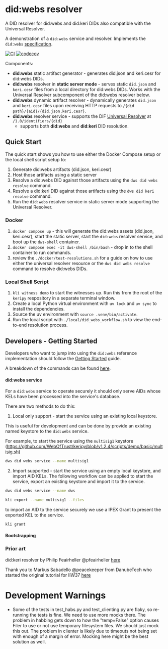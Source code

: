 # did:webs resolver 

A DID resolver for did:webs and did:keri DIDs also compatible with the Universal Resolver.

A demonstration of a `did:webs` service and resolver. Implements the
`did:webs` [specification](https://trustoverip.github.io/tswg-did-method-webs-specification/).

[![CI](https://github.com/GLEIF-IT/did-webs-resolver/actions/workflows/ci.yml/badge.svg)](https://github.com/GLEIF-IT/did-webs-resolver/actions/workflows/ci.yml)
[![codecov](https://codecov.io/gh/GLEIF-IT/did-webs-resolver/branch/main/graph/badge.svg?token=sUADtbanWC)](https://codecov.io/gh/GLEIF-IT/did-webs-resolver)

Components:
- **did:webs** static artifact generator - generates did.json and keri.cesr for did:webs DIDs.
- **did:webs** resolver in **static server mode** - serves static `did.json` and `keri.cesr` files from a local directory for did:webs DIDs. Works with the Universal Resolver subcomponent of the did:webs resolver below.
- **did:webs** dynamic artifact resolver - dynamically generates `did.json` and `keri.cesr` files upon receiving HTTP requests to `/{did path}/{aid}/{did.json,keri.cesr}`.
- **did:webs** resolver service - supports the DIF [Universal Resolver](https://dev.uniresolver.io/) at `/1.0/identifiers/{did}`
  - supports both **did:webs** and **did:keri** DID resolution. 

## Quick Start

The quick start shows you how to use either the Docker Compose setup or the local shell script setup to:
1. Generate did:webs artifacts (did.json, keri.cesr)
2. Host those artifacts using a static server
3. Resolve a did:webs DID against those artifacts using the `dws did webs resolve` command.
4. Resolve a did:keri DID against those artifacts using the `dws did keri resolve` command.
5. Run the `did:webs` resolver service in static server mode supporting the Universal Resolver.

### Docker

1. `docker compose up` - this will generate the did:webs assets (did.json, keri.cesr), start the static server, start the `did:webs` resolver service, and boot up the `dws-shell` container.
2. `docker compose exec -it dws-shell /bin/bash` - drop in to the shell container to run commands.
3. review the `./docker/test-resolutions.sh` for a guide on how to use either the universal resolver resource or the `dws did webs resolve` command to resolve did:webs DIDs.

### Local Shell Script

1. `kli witness demo` to start the witnesses up. Run this from the root of the `keripy` respository in a separate terminal window.
2. Create a local Python virtual environment with `uv lock` and `uv sync` to install the dependencies.
3. Source the uv environment with `source .venv/bin/activate`.
4. Run the local script with `./local/did_webs_workflow.sh` to view the end-to-end resolution process.

## Developers - Getting Started

Developers who want to jump into using the `did:webs` reference implementation should follow
the [Getting Started](docs/getting_started) guide.

A breakdown of the commands can be found [here](./docs/commands.md).

#### did:webs service

For a `did:webs` service to operate securely it should only serve AIDs whose KELs have been processed into the service's database.

There are two methods to do this:

1. Local only support - start the service using an existing local keystore.

This is useful for development and can be done by provide an existing named keystore to the `did:webs` service.

For example, to start the service using the `multisig1` keystore (https://github.com/WebOfTrust/keripy/blob/v1.2.4/scripts/demo/basic/multisig.sh)

```bash
dws did webs service --name multisig1
```

2. Import supported - start the service using an empty local keystore, and import AID KELs. The following workflow can be applied to start the service, export an existing keystore and import it to the service.

```bash
dws did webs service --name dws
```

```bash
kli export --name multisig1 --files 
```

to import an AID to the service securely we use a IPEX Grant to present the exported KEL to the service.

```bash
kli grant 
```


#### Bootstrapping

### Prior art

did:keri resolver by Philip Feairheller @pfeairheller [here](https://github.com/WebOfTrust/did-keri-resolver)

Thank you to Markus Sabadello @peacekeeper from DanubeTech who started the original tutorial for
IIW37 [here](https://github.com/peacekeeper/did-webs-iiw-tutorial)

# Development Warnings

- Some of the tests in test_habs.py and test_clienting.py are flaky, so re-running the tests is fine. We need to use more mocks there. The problem in habbing gets down to how the "temp=False" option causes Filer to use or not use temporary filesystem files. We should just mock this out. The problem in clienter is likely due to timeouts not being set with enough of a margin of error. Mocking here might be the best solution as well. 

